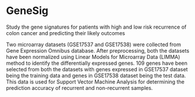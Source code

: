 # GeneSig
Study the gene signatures for patients with high and low risk recurrence of colon cancer and predicting their likely outcomes


Two microarray datasets (GSE17537 and GSE17538) were collected from Gene Expression Omnibus database. After preprocessing, both the datasets have been normalized using Linear Models for Microarray Data (LIMMA) method to identify the differentially expressed genes. 109 genes have been selected from both the datasets with genes expressed in GSE17537 dataset being the training data and genes in GSE17538 dataset being the test data. This data is used for Support Vector Machine Analysis for determining the prediction accuracy of recurrent and non-recurrent samples. 
